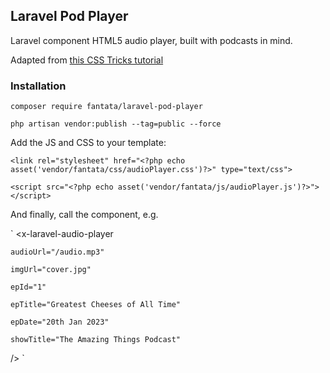 ## Laravel Pod Player

Laravel component HTML5 audio player, built with podcasts in mind.

Adapted from [this CSS Tricks tutorial](https://css-tricks.com/lets-create-a-custom-audio-player/)

### Installation

`composer require fantata/laravel-pod-player`

`php artisan vendor:publish --tag=public --force`

Add the JS and CSS to your template:

`<link rel="stylesheet" href="<?php echo asset('vendor/fantata/css/audioPlayer.css')?>" type="text/css">`

`<script src="<?php echo asset('vendor/fantata/js/audioPlayer.js')?>"></script>`

And finally, call the component, e.g.

`
<x-laravel-audio-player

    audioUrl="/audio.mp3"

    imgUrl="cover.jpg"

    epId="1"

    epTitle="Greatest Cheeses of All Time"

    epDate="20th Jan 2023"

    showTitle="The Amazing Things Podcast"

/>
`